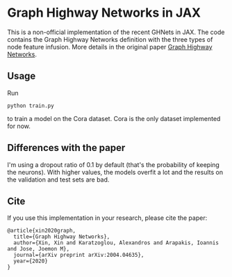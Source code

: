 # Graph Highway Networks in JAX

This is a non-official implementation of the recent GHNets in JAX. The code contains the Graph Highway Networks definition with the three types of node feature infusion. More details in the original paper [Graph Highway Networks](https://arxiv.org/abs/2004.04635).

## Usage
Run 

```python train.py```

to train a model on the Cora dataset.
Cora is the only dataset implemented for now.

## Differences with the paper
I'm using a dropout ratio of 0.1 by default (that's the probability of keeping the neurons). With higher values, the models overfit a lot and the results on the validation and test sets are bad.

## Cite
If you use this implementation in your research, please cite the paper:
```
@article{xin2020graph,
  title={Graph Highway Networks},
  author={Xin, Xin and Karatzoglou, Alexandros and Arapakis, Ioannis and Jose, Joemon M},
  journal={arXiv preprint arXiv:2004.04635},
  year={2020}
}
```
